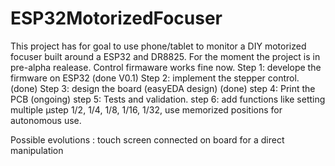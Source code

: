 # ESP32MotorizedFocuser
This project has for goal to use phone/tablet to monitor a DIY motorized focuser built around a ESP32 and DR8825.
For the moment the project is in pre-alpha realease. Control firmaware works fine now.
Step 1: develope the firmware on ESP32						(done V0.1)
Step 2: implement the stepper control.						(done)
Step 3: design the board (easyEDA design)					(done)
step 4: Print the PCB										(ongoing)
step 5: Tests and validation.
step 6: add functions like setting multiple µstep 1/2, 1/4, 1/8, 1/16, 1/32, use memorized positions for autonomous use.

Possible evolutions : touch screen connected on board for a direct manipulation
